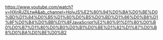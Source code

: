 


https://www.youtube.com/watch?v=HXnRJZlLtwA&ab_channel=HolyJS%E2%80%94%D0%BA%D0%BE%D0%BD%D1%84%D0%B5%D1%80%D0%B5%D0%BD%D1%86%D0%B8%D1%8F%D0%B4%D0%BB%D1%8FJavaScript%E2%80%91%D1%80%D0%B0%D0%B7%D1%80%D0%B0%D0%B1%D0%BE%D1%82%D1%87%D0%B8%D0%BA%D0%BE%D0%B2